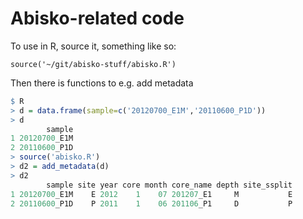 # Abisko-related code

To use in R, source it, something like so:
```
source('~/git/abisko-stuff/abisko.R')
```

Then there is functions to e.g. add metadata
```R
$ R
> d = data.frame(sample=c('20120700_E1M','20110600_P1D'))
> d
        sample
1 20120700_E1M
2 20110600_P1D
> source('abisko.R')
> d2 = add_metadata(d)
> d2
        sample site year core month core_name depth site_ssplit
1 20120700_E1M    E 2012    1    07 201207_E1     M           E
2 20110600_P1D    P 2011    1    06 201106_P1     D           P
```
